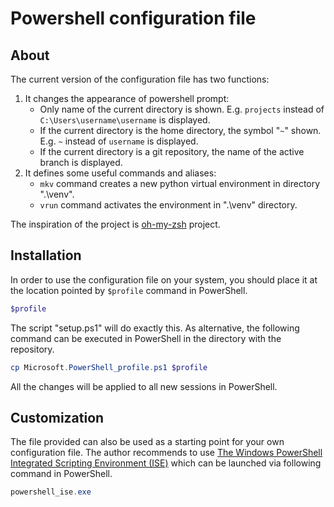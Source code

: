 # Powershell configuration file

## About 

The current version of the configuration file has two functions:
1. It changes the appearance of powershell prompt:
   - Only name of the current directory is shown. E.g. `projects` instead of `C:\Users\username\username` is displayed.
   - If the current directory is the home directory, the symbol "`~`" shown. E.g. `~` instead of `username` is displayed.
   - If the current directory is a git repository, the name of the active branch is displayed. 
2. It defines some useful commands and aliases:
   - `mkv` command creates a new python virtual environment in directory ".\venv".
   - `vrun` command activates the environment in ".\venv" directory.

The inspiration of the project is [oh-my-zsh](https://ohmyz.sh/) project.

## Installation

In order to use the configuration file on your system, you should place it at the location pointed by `$profile` command in PowerShell.
```powershell
$profile
```
The script "setup.ps1" will do exactly this. As alternative, the following command can be executed in PowerShell in the directory with the repository.
```powershell
cp Microsoft.PowerShell_profile.ps1 $profile
```
All the changes will be applied to all new sessions in PowerShell. 

## Customization  

The file provided can also be used as a starting point for your own configuration file. The author recommends to use  [The Windows PowerShell Integrated Scripting Environment (ISE)](https://learn.microsoft.com/en-us/powershell/scripting/windows-powershell/ise/introducing-the-windows-powershell-ise?view=powershell-7.2) which can be launched via following command in PowerShell.
```powershell
powershell_ise.exe
``` 